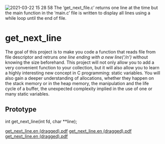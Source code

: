 ![2021-03-22 15 28 58](https://user-images.githubusercontent.com/52679439/112067266-02165180-8b25-11eb-8132-bc43fde80718.gif)
The ‘get_next_file.c’ returns one line at the time but the main function in the ‘main.c’ file is written to display all lines using a while loop until the end of file. 


# get_next_line
The goal of this project is to make you code a function that reads file from file descriptor and retruns *one line ending with a new line('/n')* without knowing the size beforehand. This project will not only allow you to add a very convenient function to your collection, but it will also allow you to learn a highly interesting new concept in C programming: static variables. You will also gain a deeper understanding of allocations, whether they happen on the stack memory or in the heap memory, the manipulation and the life cycle of a buffer, the unexpected complexity implied in the use of one or many static variables.

## Prototype 
int	get_next_line(int fd, char **line);

[get_next_line.en (dragged).pdf](https://github.com/yeonuklee/get_next_line/files/6067156/get_next_line.en.dragged.pdf)
[get_next_line.en (dragged).pdf](https://github.com/yeonuklee/get_next_line/files/6067157/get_next_line.en.dragged.pdf)
[get_next_line.en (dragged).pdf](https://github.com/yeonuklee/get_next_line/files/6067158/get_next_line.en.dragged.pdf)

